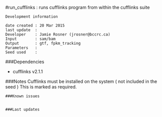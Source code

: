 #run_cufflinks : runs cufflinks program from within the cufflinks suite

```
Development information

date created : 20 Mar 2015
last update  :
Developer    : Jamie Rosner (jrosner@bccrc.ca)
Input        : sam/bam
Output       : gtf, fpkm_tracking
Parameters   :
Seed used    :

```

###Dependencies

- cufflinks v2.1.1

###Notes
Cufflinks must be installed on the system ( not included in the seed )
This is marked as required.


```
###Known issues


###Last updates

